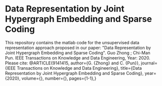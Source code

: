 # Data Representation by Joint Hypergraph Embedding and Sparse Coding

This repository contains the matlab code for the unsupervised data representation approach proposed in our paper: "Data Representation by Joint Hypergraph Embedding and Sparse Coding".
Guo Zhong ; Chi-Man Pun. IEEE Transactions on Knowledge and Data Engineering, Year: 2020.
Please cite:
@ARTICLE{9141415,
  author={G. {Zhong} and C. {Pun}},
  journal={IEEE Transactions on Knowledge and Data Engineering}, 
  title={Data Representation by Joint Hypergraph Embedding and Sparse Coding}, 
  year={2020},
  volume={},
  number={},
  pages={1-1},}
